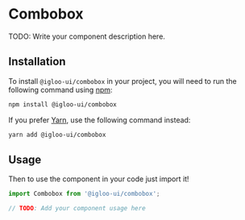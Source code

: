 # Combobox

TODO: Write your component description here.

  <ReferenceLinks is="custom" />

## Installation

To install `@igloo-ui/combobox` in your project, you will need to run the following command using [npm](https://www.npmjs.com/):

```bash
npm install @igloo-ui/combobox
```

If you prefer [Yarn](https://classic.yarnpkg.com/en/), use the following command instead:

```bash
yarn add @igloo-ui/combobox
```

## Usage

Then to use the component in your code just import it!

```jsx
import Combobox from '@igloo-ui/combobox';

// TODO: Add your component usage here
```
